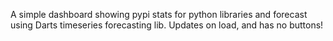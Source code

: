 A simple dashboard showing pypi stats for python libraries and forecast using Darts timeseries forecasting lib. Updates on load, and has no buttons!